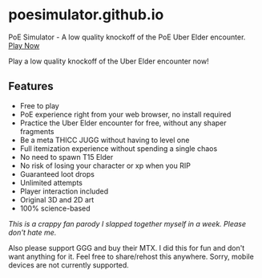 # poesimulator.github.io
PoE Simulator - A low quality knockoff of the PoE Uber Elder encounter.
<a href="http://poesimulator.github.io" target="_blank">Play Now</a>

Play a low quality knockoff of the Uber Elder encounter now!

Features
-----------
- Free to play
- PoE experience right from your web browser, no install required
- Practice the Uber Elder encounter for free, without any shaper fragments
- Be a meta THICC JUGG without having to level one
- Full itemization experience without spending a single chaos
- No need to spawn T15 Elder
- No risk of losing your character or xp when you RIP
- Guaranteed loot drops
- Unlimited attempts
- Player interaction included
- Original 3D and 2D art
- 100% science-based

*This is a crappy fan parody I slapped together myself in a week. Please don't hate me.*

Also please support GGG and buy their MTX. I did this for fun and don't want anything for it. 
Feel free to share/rehost this anywhere.
Sorry, mobile devices are not currently supported.